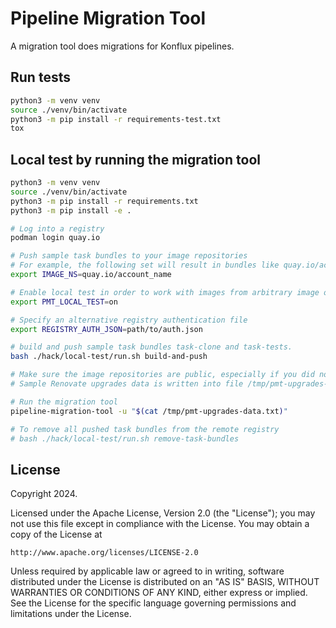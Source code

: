 # Pipeline Migration Tool

A migration tool does migrations for Konflux pipelines.

## Run tests

```bash
python3 -m venv venv
source ./venv/bin/activate
python3 -m pip install -r requirements-test.txt
tox
```

## Local test by running the migration tool

```bash
python3 -m venv venv
source ./venv/bin/activate
python3 -m pip install -r requirements.txt
python3 -m pip install -e .

# Log into a registry
podman login quay.io

# Push sample task bundles to your image repositories
# For example, the following set will result in bundles like quay.io/account_name/task-clone
export IMAGE_NS=quay.io/account_name

# Enable local test in order to work with images from arbitrary image organization.
export PMT_LOCAL_TEST=on

# Specify an alternative registry authentication file
export REGISTRY_AUTH_JSON=path/to/auth.json

# build and push sample task bundles task-clone and task-tests.
bash ./hack/local-test/run.sh build-and-push

# Make sure the image repositories are public, especially if you did not create them before running the above command.
# Sample Renovate upgrades data is written into file /tmp/pmt-upgrades-data.txt

# Run the migration tool
pipeline-migration-tool -u "$(cat /tmp/pmt-upgrades-data.txt)"

# To remove all pushed task bundles from the remote registry
# bash ./hack/local-test/run.sh remove-task-bundles
```

## License

Copyright 2024.

Licensed under the Apache License, Version 2.0 (the "License");
you may not use this file except in compliance with the License.
You may obtain a copy of the License at

    http://www.apache.org/licenses/LICENSE-2.0

Unless required by applicable law or agreed to in writing, software
distributed under the License is distributed on an "AS IS" BASIS,
WITHOUT WARRANTIES OR CONDITIONS OF ANY KIND, either express or implied.
See the License for the specific language governing permissions and
limitations under the License.

